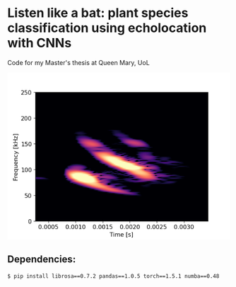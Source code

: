 # Listen like a bat: plant species classification using echolocation with CNNs

Code for my Master's thesis at Queen Mary, UoL

![](./Images/ConvolvedSpectrograms/Centpurple_h_I_Glosso_-90.png)

## Dependencies:

````bash
$ pip install librosa==0.7.2 pandas==1.0.5 torch==1.5.1 numba==0.48
````

